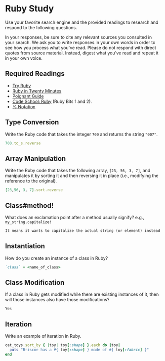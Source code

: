 # Ruby Study

Use your favorite search engine and the provided readings to research and
respond to the following questions.

In your responses, be sure to cite any relevant sources you consulted in your
search. We ask you to write responses in your own words in order to see how you
process what you've read. Please do not respond with direct quotes from source
material. Instead, digest what you've read and repeat it in your own voice.

## Required Readings

-   [Try Ruby](http://tryruby.org/)
-   [Ruby in Twenty Minutes](https://www.ruby-lang.org/en/documentation/quickstart/)
-   [Poignant Guide](http://poignant.guide/)
-   [Code School: Ruby](https://www.codeschool.com/learn/ruby) (Ruby Bits 1 and 2).
-   [% Notation](https://en.wikibooks.org/wiki/Ruby_Programming/Syntax/Literals#The_.25_Notation)

## Type Conversion

Write the Ruby code that takes the integer `700` and returns the string `"007"`.

```ruby
700.to_s.reverse
```

## Array Manipulation

Write the Ruby code that takes the following array, `[23, 56, 3, 7]`, and
manipulates it by sorting it and then reversing it in place (i.e., modifying the
reference to the original).

```ruby
[23,56, 3, 7].sort.reverse
```

## Class#method!

What does an exclamation point after a method usually signify?  e.g.,
`my_string.capitalize!`

```md
It means it wants to capitalize the actual string (or element) instead of making a copy of the element with the action executed.
```

## Instantiation
How do you create an instance of a class in Ruby?

```ruby
`class` + <name_of_class>
```

## Class Modification

If a class in Ruby gets modified while there are existing instances of it, then
will those instances also have those modifications?

```md
Yes
```

## Iteration

Write an example of iteration in Ruby.

```ruby
cat_toys.sort_by { |toy| toy[:shape] }.each do |toy|
  puts "Briscoe has a #{ toy[:shape] } made of #{ toy[:fabric] }"
end
```
